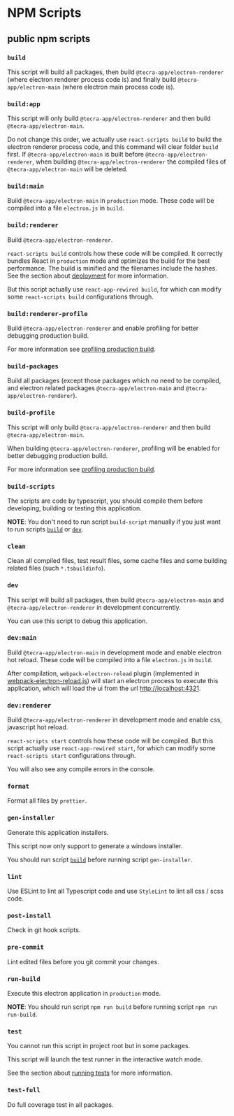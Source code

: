 # NPM Scripts
## public npm scripts
### `build`

This script will build all packages, then build `@tecra-app/electron-renderer` (where electron renderer process code is) and finally build `@tecra-app/electron-main` (where electron main process code is).

### `build:app`

This script will only build `@tecra-app/electron-renderer` and then build `@tecra-app/electron-main`.

Do not change this order, we actually use `react-scripts build` to build the electron renderer process code, and this command will clear folder `build` first.
If `@tecra-app/electron-main` is built before `@tecra-app/electron-renderer`, when building `@tecra-app/electron-renderer` the compiled files of `@tecra-app/electron-main` will be deleted.

### `build:main`

Build `@tecra-app/electron-main` in `production` mode. These code will be compiled into a file `electron.js` in `build`.

### `build:renderer`

Build `@tecra-app/electron-renderer`.

`react-scripts build` controls how these code will be compiled. It correctly bundles React in `production` mode and optimizes the build for the best performance. The build is minified and the filenames include the hashes. See the section about [deployment] for more information.

But this script actually use `react-app-rewired build`, for which can modify some `react-scripts build` configurations through.

### `build:renderer-profile`

Build `@tecra-app/electron-renderer` and enable profiling for better debugging production build.

For more information see [profiling production build].

### `build-packages`

Build all packages (except those packages which no need to be compiled, and electron related packages `@tecra-app/electron-main` and `@tecra-app/electron-renderer`).

### `build-profile`

This script will only build `@tecra-app/electron-renderer` and then build `@tecra-app/electron-main`.

When building `@tecra-app/electron-renderer`, profiling will be enabled for better debugging production build.

For more information see [profiling production build].

### `build-scripts`

The scripts are code by typescript, you should compile them before developing, building or testing this application.

**NOTE**: You don't need to run script `build-script` manually if you just want to run scripts [`build`] or [`dev`].

### `clean`

Clean all compiled files, test result files, some cache files and some building related files (such `*.tsbuildinfo`).

### `dev`

This script will build all packages, then build `@tecra-app/electron-main` and `@tecra-app/electron-renderer` in development concurrently.

You can use this script to debug this application.

### `dev:main`

Build `@tecra-app/electron-main` in development mode and enable electron hot reload. These code will be compiled into a file `electron.js` in `build`.

After compilation, `webpack-electron-reload` plugin (implemented in [webpack-electron-reload.js]) will start an electron process to execute this application, which will load the ui from the url [http://localhost:4321].

### `dev:renderer`

Build `@tecra-app/electron-renderer` in development mode and enable css, javascript hot reload.

`react-scripts start` controls how these code will be compiled. But this script actually use `react-app-rewired start`, for which can modify some `react-scripts start` configurations through.

You will also see any compile errors in the console.

### `format`

Format all files by `prettier`.

### `gen-installer`

Generate this application installers.

This script now only support to generate a windows installer.

You should run script [`build`] before running script `gen-installer`.

### `lint`

Use ESLint to lint all Typescript code and use `StyleLint` to lint all css / scss code.

### `post-install`

Check in git hook scripts.

### `pre-commit`

Lint edited files before you git commit your changes.

### `run-build`

Execute this electron application in `production` mode.

**NOTE**: You should run script `npm run build` before running script `npm run run-build`.

### `test`

You cannot run this script in project root but in some packages.

This script will launch the test runner in the interactive watch mode.

See the section about [running tests] for more information.

### `test-full`

Do full coverage test in all packages.

<!-- link list -->

[`build`]: #build
[`dev`]: #dev

[deployment]: https://facebook.github.io/create-react-app/docs/deployment
[profiling production build]: https://create-react-app.dev/docs/production-build/#profiling
[running tests]: https://facebook.github.io/create-react-app/docs/running-tests

[http://localhost:4321]: http://localhost:4321
[webpack-electron-reload.js]: ../configs/webpack-electron-reload.js
